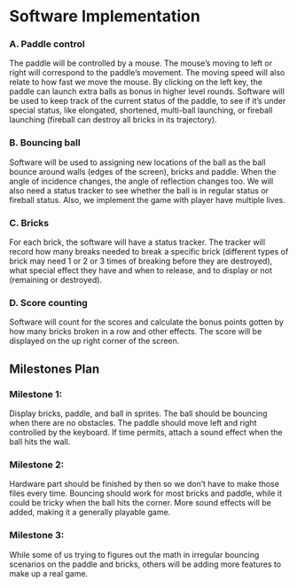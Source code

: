 # Software Implementation
### A. Paddle control
The paddle will be controlled by a mouse. The mouse’s moving to left or right will
correspond to the paddle’s movement. The moving speed will also relate to how fast we
move the mouse. By clicking on the left key, the paddle can launch extra balls as bonus
in higher level rounds.
Software will be used to keep track of the current status of the paddle, to see if it’s
under special status, like elongated, shortened, multi-ball launching, or fireball
launching (fireball can destroy all bricks in its trajectory).
### B. Bouncing ball
Software will be used to assigning new locations of the ball as the ball bounce around
walls (edges of the screen), bricks and paddle. When the angle of incidence changes, the
angle of reflection changes too.
We will also need a status tracker to see whether the ball is in regular status or fireball
status. Also, we implement the game with player have multiple lives.
### C. Bricks
For each brick, the software will have a status tracker. The tracker will record how many
breaks needed to break a specific brick (different types of brick may need 1 or 2 or 3
times of breaking before they are destroyed), what special effect they have and when to
release, and to display or not (remaining or destroyed).
### D. Score counting
Software will count for the scores and calculate the bonus points gotten by how many
bricks broken in a row and other effects. The score will be displayed on the up right
corner of the screen.
##  Milestones Plan
### Milestone 1:
Display bricks, paddle, and ball in sprites. The ball should be bouncing when there are no
obstacles. The paddle should move left and right controlled by the keyboard. If time permits,
attach a sound effect when the ball hits the wall.
### Milestone 2:
Hardware part should be finished by then so we don’t have to make those files every time.
Bouncing should work for most bricks and paddle, while it could be tricky when the ball hits the
corner. More sound effects will be added, making it a generally playable game.
### Milestone 3:
While some of us trying to figures out the math in irregular bouncing scenarios on the paddle
and bricks, others will be adding more features to make up a real game.


